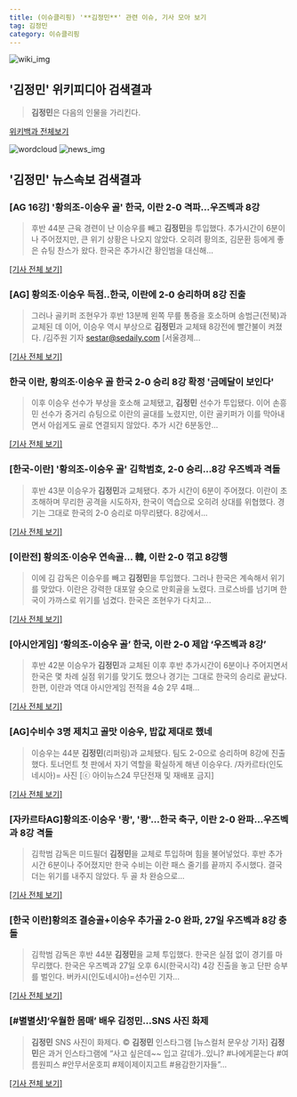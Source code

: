 ```yaml
---
title: (이슈클리핑) '**김정민**' 관련 이슈, 기사 모아 보기
tag: 김정민
category: 이슈클리핑
---
```

![wiki_img](https://user-images.githubusercontent.com/42597476/44503234-41136a80-a6d0-11e8-9071-6fc6418eafe4.png)
## **'**김정민**'** 위키피디아 검색결과
>**김정민**은 다음의 인물을 가리킨다.

<a href="https://ko.wikipedia.org/wiki/김정민" target="_blank">위키백과 전체보기</a>

![wordcloud](https://s3.ap-northeast-2.amazonaws.com/lyrics101-wordcloud/2018-08-23-1535034967.png)
![news_img](https://user-images.githubusercontent.com/42597476/44507050-1206f400-a6e4-11e8-8d98-7ffbfebb353f.png)
## **'**김정민**'** 뉴스속보 검색결과
### [AG 16강] '황의조-이승우 골' 한국, 이란 2-0 격파...우즈벡과 8강

>후반 44분 근육 경련이 난 이승우를 빼고 **김정민**을 투입했다. 추가시간이 6분이나 주어졌지만, 큰 위기 상황은 나오지 않았다. 오히려 황의조, 김문환 등에게 좋은 슈팅 찬스가 왔다. 한국은 추가시간 황인범을 대신해...

[[기사 전체 보기]](http://www.sportalkorea.com/news/view.php?gisa_uniq=2018082323171708&section_code=10&cp=se&gomb=1)

### [AG] 황의조·이승우 득점..한국, 이란에 2-0 승리하며 8강 진출

>그러나 골키퍼 조현우가 후반 13분께 왼쪽 무릎 통증을 호소하며 송범근(전북)과 교체된 데 이어, 이승우 역시 부상으로 **김정민**과 교체돼 8강전에 빨간불이 켜졌다. /김주원 기자 sestar@sedaily.com [서울경제...

[[기사 전체 보기]](http://www.sedaily.com/NewsView/1S3H2B240J)

### 한국 이란, 황의조·이승우 골 한국 2-0 승리 8강 확정 '금메달이 보인다'

>이후 이승우 선수가 부상을 호소해 교체됐고, **김정민** 선수가 투입됐다. 이어 손흥민 선수가 중거리 슈팅으로 이란의 골대를 노렸지만, 이란 골키퍼가 이를 막아내면서 아쉽게도 골로 연결되지 않았다. 추가 시간 6분동안...

[[기사 전체 보기]](http://tvdaily.asiae.co.kr/read.php3?aid=15350344741387746002)

### [한국-이란] '황의조-이승우 골' 김학범호, 2-0 승리...8강 우즈벡과 격돌

>후반 43분 이승우가 **김정민**과 교체됐다. 추가 시간이 6분이 주어졌다. 이란이 초조해하며 무리한 공격을 시도하자, 한국이 역습으로 오히려 상대를 위협했다.  경기는 그대로 한국의 2-0 승리로 마무리됐다.   8강에서...

[[기사 전체 보기]](http://www.osen.co.kr/article/G1110973877)

### [이란전] 황의조·이승우 연속골… 韓, 이란 2-0 꺾고 8강행

>이에 김 감독은 이승우를 빼고 **김정민**을 투입했다. 그러나 한국은 계속해서 위기를 맞았다. 이란은 강력한 대포알 슛으로 만회골을 노렸다. 크로스바를 넘기며 한국이 가까스로 위기를 넘겼다. 한국은 조현우가 다치고...

[[기사 전체 보기]](http://www.besteleven.com/?sec=b11&pid=detail&iBoard=106&iIDX=112627)

### [아시안게임] ‘황의조-이승우 골’ 한국, 이란 2-0 제압 ‘우즈벡과 8강’

>후반 42분 이승우가 **김정민**과 교체된 이후 후반 추가시간이 6분이나 주어지면서 한국은 몇 차례 실점 위기를 맞기도 했으나 경기는 그대로 한국의 승리로 끝났다. 한편, 이란과 역대 아시안게임 전적을 4승 2무 4패...

[[기사 전체 보기]](http://sports.donga.com/3/all/20180823/91653219/2)

### [AG]수비수 3명 제치고 골맛 이승우, 밥값 제대로 했네

>이승우는 44분 **김정민**(리퍼링)과 교체됐다. 팀도 2-0으로 승리하며 8강에 진출했다. 토너먼트 첫 판에서 자기 역할을 확실하게 해낸 이승우다. /자카르타(인도네시아)= 사진 [ⓒ 아이뉴스24 무단전재 및 재배포 금지]

[[기사 전체 보기]](http://joynews.inews24.com/php/news_view.php?g_menu=702210&g_serial=1119806&rrf=nv)

### [자카르타AG]황의조·이승우 '쾅', '쾅'…한국 축구, 이란 2-0 완파…우즈벡과 8강 격돌

>김학범 감독은 미드필더 **김정민**을 교체로 투입하며 힘을 불어넣었다. 후반 추가 시간 6분이나 주어졌지만 한국 수비는 이란 패스 줄기를 끝까지 주시했다. 결국 더는 위기를 내주지 않았다. 두 골 차 완승으로...

[[기사 전체 보기]](http://www.sportsseoul.com/news/read/673128)

### [한국 이란]황의조 결승골+이승우 추가골 2-0 완파, 27일 우즈벡과 8강 충돌

>김학범 감독은 후반 44분 **김정민**을 교체 투입했다. 한국은 실점 없이 경기를 마무리했다. 한국은 우즈벡과 27일 오후 6시(한국시각) 4강 진출을 놓고 단판 승부를 벌인다. 버카시(인도네시아)=선수민 기자...

[[기사 전체 보기]](http://sports.chosun.com/news/ntype.htm?id=201808240100220570016747&servicedate=20180823)

### [#별별샷]‘우월한 몸매’ 배우 **김정민**…SNS 사진 화제

>**김정민** SNS 사진이 화제다.     © **김정민** 인스타그램 [뉴스컬처 문우상 기자] **김정민**은 과거 인스타그램에 “사고 싶은데~~ 입고 갈데가..있니? #나에게묻는다 #여름원피스 #안무서운호피 #제이제이지고트 #용감한기자들”...

[[기사 전체 보기]](http://www.newsculture.tv/sub_read.html?uid=138520&section=sc227)


